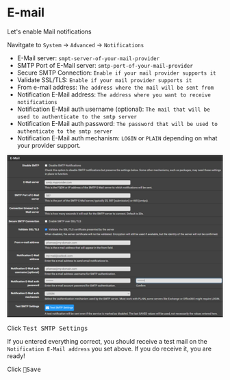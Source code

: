 # E-mail

Let's enable Mail notifications

Navitgate to `System` -> `Advanced` -> `Notifications`

- E-Mail server: `smpt-server-of-your-mail-provider`
- SMTP Port of E-Mail server: `smtp-port-of-your-mail-provider`
- Secure SMTP Connection: `Enable if your mail provider supports it`
- Validate SSL/TLS: `Enable if your mail provider supports it`
- From e-mail address: `The address where the mail will be sent from`
- Notification E-Mail address: `The address where you want to receive notifications`
- Notification E-Mail auth username (optional): `The mail that will be used to authenticate to the smtp server`
- Notification E-Mail auth password: `The password that will be used to authenticate to the smtp server`
- Notification E-Mail auth mechanism: `LOGIN` or `PLAIN` depending on what your provider support.

![mail-settings](img/mail-settings.png)

Click <kbd>Test SMTP Settings</kbd>

If you entered everything correct, you should receive a test mail on the `Notification E-Mail address` you set above.
If you do receive it, you are ready!

Click <kbd>💾Save</kbd>
